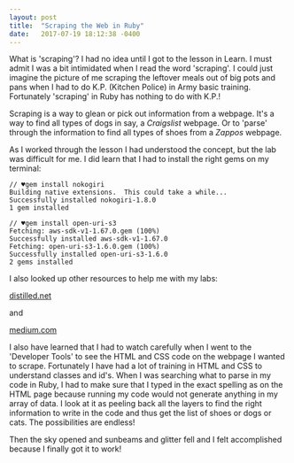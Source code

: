 ```yaml
---
layout: post
title:  "Scraping the Web in Ruby"
date:   2017-07-19 18:12:38 -0400
---
```



What is 'scraping'? I had no idea until I got to the lesson in Learn.  I must admit I was a bit intimidated when I read the word 'scraping'.  I could just imagine the picture of me scraping the leftover meals out of big pots and pans when I had to do K.P. (Kitchen Police) in Army basic training.  Fortunately 'scraping' in Ruby has nothing to do with K.P.!

Scraping is a way to glean or pick out information from a webpage.  It's a way to find all types of dogs in say, a *Craigslist* webpage.  Or to 'parse' through the information to find all types of shoes from a *Zappos* webpage.

As I worked through the lesson I had understood the concept, but the lab was difficult for me.  I did learn that I had to install the right gems on my terminal:

```
// ♥gem install nokogiri
Building native extensions.  This could take a while...
Successfully installed nokogiri-1.8.0
1 gem installed
```

```
// ♥gem install open-uri-s3
Fetching: aws-sdk-v1-1.67.0.gem (100%)
Successfully installed aws-sdk-v1-1.67.0
Fetching: open-uri-s3-1.6.0.gem (100%)
Successfully installed open-uri-s3-1.6.0
2 gems installed
```

I also looked up other resources to help me with my labs:

[distilled.net](https://www.distilled.net/resources/web-scraping-with-ruby-and-nokogiri-for-beginners)

and

[medium.com](https://medium.com/@LindaHaviv/the-beginner-s-guide-scraping-in-ruby-cheat-sheet-c4f9c26d1b8c )

I also have learned that I had to watch carefully when I went to the 'Developer Tools' to see the HTML and CSS code on the webpage I wanted to scrape.  Fortunately I have had a lot of training in HTML and CSS to understand classes and id's.  When I was searching what to parse in my code in Ruby, I had to make sure that I typed in the exact spelling as on the HTML page because running my code would not generate anything in my array of data.  I look at it as peeling back all the layers to find the right information to write in the code and thus get the list of shoes or dogs or cats.  The possibilities are endless!

Then the sky opened and sunbeams and glitter fell and I felt accomplished because I finally got it to work!






